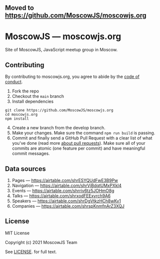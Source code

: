 Moved to https://github.com/MoscowJS/moscowjs.org
---
# MoscowJS — moscowjs.org

Site of MoscowJS, JavaScript meetup group in Moscow.

## Contributing

By contributing to moscowjs.org, you agree to abide by the [code of conduct](/code-of-conduct.md).

1. Fork the repo
2. Checkout the `main` branch
3. Install dependencies

```
git clone https://github.com/MoscowJS/moscowjs.org
cd moscowjs.org
npm install
```

4. Create a new branch from the develop branch.
5. Make your changes. Make sure the command `npm run build` is passing.
6. Commit and finally send a GitHub Pull Request with a clear list of what you've done (read more [about pull requests](https://help.github.com/articles/about-pull-requests/)). Make sure all of your commits are atomic (one feature per commit) and have meaningful commit messages.

## Data sources

1. Pages — https://airtable.com/shrESYQUdFwE3B9Pw
2. Navigation — https://airtable.com/shrVjBdqtUMxPXkI4
3. Events — https://airtable.com/shrriv6tz5JOHmO8g
4. Talks — https://airtable.com/shrxodFEExyrch9A6
5. Speakers — https://airtable.com/shrDgVtkzHCh8wKv1
6. Companies — https://airtable.com/shrspKnmfnArZ3XQJ

## License

MIT License

Copyright (c) 2021 MoscowJS Team

See [LICENSE](/LICENSE). for full text.
